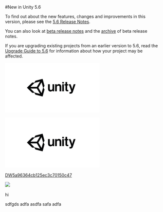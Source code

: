 #New in Unity 5.6

To find out about the new features, changes and improvements in this version, please see the [5.6 Release Notes](https://unity3d.com/unity/whats-new/unity-5.6.0).

You can also look at [beta release notes](https://unity3d.com/unity/beta#notes) and the [archive](https://unity3d.com/unity/beta/archive) of beta release notes. 


If you are upgrading existing projects from an earlier version to 5.6, read the [Upgrade Guide to 5.6](UpgradeGuide56) for information about how your project may be affected.


![abc](DevImages/unity.png)

![abc](Images/DW5a963922d2f2b83b4ce3e9c6.png)


[DW5a96364cb125ec3c70150c47](Examples/DW5a96364cb125ec3c70150c47.txt)

![](https://images.pexels.com/photos/67636/rose-blue-flower-rose-blooms-67636.jpeg)

hi

sdfgds
adfa
asdfa
safa
adfa
